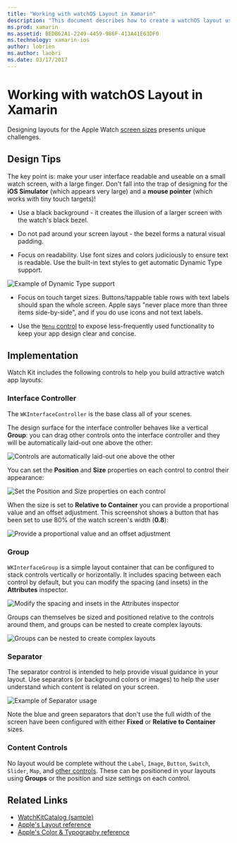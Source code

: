 ```yaml
---
title: "Working with watchOS Layout in Xamarin"
description: "This document describes how to create a watchOS layout using Xamarin. It discusses interface controllers, groups, separators, and content controls."
ms.prod: xamarin
ms.assetid: BEDB62A1-2249-4459-986F-413A41E63DF0
ms.technology: xamarin-ios
author: lobrien
ms.author: laobri
ms.date: 03/17/2017
---
```


# Working with watchOS Layout in Xamarin

Designing layouts for the Apple Watch
  [screen sizes](~/ios/watchos/app-fundamentals/screen-sizes.md)
  presents unique challenges.

## Design Tips

The key point is: make your user interface readable and useable
  on a small watch screen, with a large finger. Don't fall into
  the trap of designing for the **iOS Simulator** (which appears
  very large) and a **mouse pointer** (which works with tiny touch targets)!

- Use a black background - it creates the illusion of a larger
  screen with the watch's black bezel.

- Do not pad around your screen layout - the bezel forms
  a natural visual padding.

- Focus on readability. Use font sizes and colors judiciously to
  ensure text is readable. Use the built-in text styles to get
  automatic Dynamic Type support.

![](layout-images/type.png "Example of Dynamic Type support")

- Focus on touch target sizes. Buttons/tappable table rows with
  text labels should span the whole screen. Apple says
  "never place more than three items side-by-side", and if you do
  use icons and not text labels.

- Use the [`Menu` control](~/ios/watchos/user-interface/menu.md) to
  expose less-frequently used functionality to keep your app
  design clear and concise.


## Implementation

Watch Kit includes the following controls to help you
  build attractive watch app layouts:

### Interface Controller

The `WKInterfaceController` is the base class all
  of your scenes.

The design surface for the interface controller behaves
  like a vertical **Group**: you can drag other controls
  onto the interface controller and they will be
  automatically laid-out one above the other:

![](layout-images/controller-scene.png "Controls are automatically laid-out one above the other")

You can set the **Position** and **Size** properties
  on each control to control their appearance:

![](layout-images/positionsize-attributes.png "Set the Position and Size properties on each control")

When the size is set to **Relative to Container**
  you can provide a proportional value and an offset
  adjustment. This screenshot shows a button that has
  been set to use 80% of the watch screen's width (**0.8**):

![](layout-images/button-attributes.png "Provide a proportional value and an offset adjustment")


### Group

`WKInterfaceGroup` is a simple layout container that
  can be configured to stack controls vertically or
  horizontally. It includes spacing between each control
  by default, but you can modify the spacing (and insets)
  in the **Attributes** inspector.

![](layout-images/group-attributes.png "Modify the spacing and insets in the Attributes inspector")

Groups can themselves be sized and positioned relative
  to the controls around them, and groups can be nested
  to create complex layouts.

![](layout-images/group-scene.png "Groups can be nested to create complex layouts")


### Separator

The separator control is intended to help provide
  visual guidance in your layout. Use separators
  (or background colors or images) to help the user
  understand which content is related on your screen.

![](layout-images/separator-scene.png "Example of Separator usage")

Note the blue and green separators that don't use the full width
  of the screen have been configured with either
  **Fixed** or **Relative to Container** sizes.

### Content Controls

No layout would be complete without the `Label`, `Image`,
  `Button`, `Switch`, `Slider`, `Map`, and
  [other controls](~/ios/watchos/user-interface/index.md).
  These can be positioned in your layouts using **Groups**
  or the position and size settings on each control.



## Related Links

- [WatchKitCatalog (sample)](https://developer.xamarin.com/samples/monotouch/watchOS/WatchKitCatalog/)
- [Apple's Layout reference](https://developer.apple.com/library/prerelease/ios/documentation/UserExperience/Conceptual/WatchHumanInterfaceGuidelines/Layout.html)
- [Apple's Color & Typography reference](https://developer.apple.com/library/prerelease/ios/documentation/UserExperience/Conceptual/WatchHumanInterfaceGuidelines/ColorandTypography.html)
